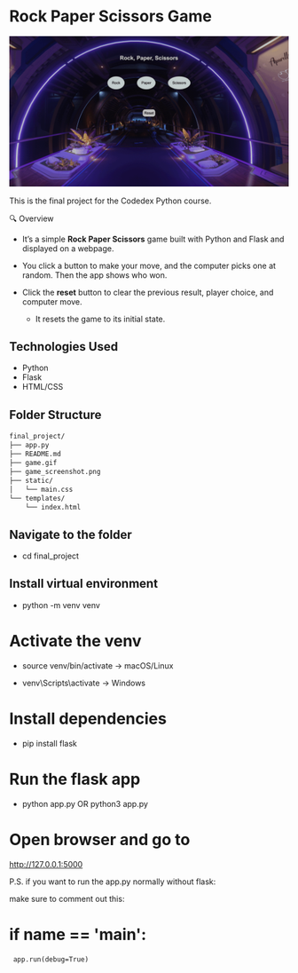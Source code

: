
# Rock Paper Scissors Game

![Live Demo](game.gif)


This is the final project for the Codedex Python course.

🔍 Overview

- It’s a simple **Rock Paper Scissors** game built with Python and Flask and displayed on a webpage.

- You click a button to make your move, and the computer picks one at random. Then the app shows who won.
- Click the **reset** button to clear the previous result, player choice, and computer move.
    - It resets the game to its initial state. 



## Technologies Used

- Python
- Flask
- HTML/CSS

## Folder Structure

```text
final_project/
├── app.py
├── README.md
├── game.gif
├── game_screenshot.png
├── static/
│   └── main.css
└── templates/
    └── index.html
```



## Navigate to the folder

- cd final_project


## Install virtual environment

- python -m venv venv


# Activate the venv

- source venv/bin/activate -> macOS/Linux

- venv\Scripts\activate -> Windows


# Install dependencies

- pip install flask


# Run the flask app

- python app.py  OR python3 app.py


# Open browser and go to

http://127.0.0.1:5000


P.S. if you want to run the app.py normally without flask:

make sure to comment out this:

# if __name__ == '__main__':
     app.run(debug=True)

